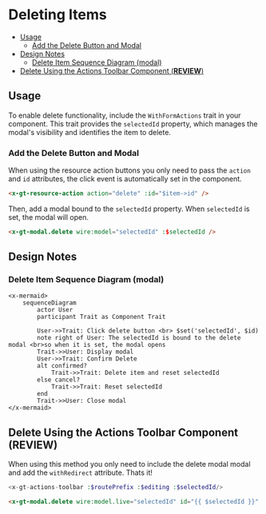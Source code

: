 # Deleting Items

- [Usage](#usage)
    - [Add the Delete Button and Modal](#add-the-delete-button-and-modal)
- [Design Notes](#design-notes)
    - [Delete Item Sequence Diagram (modal)](#delete-item-sequence-diagram-modal)
- [Delete Using the Actions Toolbar Component (**REVIEW**)](#delete-using-the-actions-toolbar-component-review)

## Usage

To enable delete functionality, include the `WithFormActions` trait in your component.
This trait provides the `selectedId` property, which manages the modal's visibility
and identifies the item to delete.

### Add the Delete Button and Modal

When using the resource action buttons you only need to pass the `action` and `id`
attributes, the click event is automatically set in the component.

```html
<x-gt-resource-action action="delete" :id="$item->id" />
```

Then, add a modal bound to the `selectedId` property. When `selectedId` is set, the modal will open.

```html
<x-gt-modal.delete wire:model="selectedId" :$selectedId />
```

## Design Notes

### Delete Item Sequence Diagram (modal)

```mermaid +parse
<x-mermaid>
    sequenceDiagram
        actor User
        participant Trait as Component Trait

        User->>Trait: Click delete button <br> $set('selectedId', $id)
        note right of User: The selectedId is bound to the delete modal <br>so when it is set, the modal opens
        Trait->>User: Display modal
        User->>Trait: Confirm Delete
        alt confirmed?
            Trait->>Trait: Delete item and reset selectedId
        else cancel?
            Trait->>Trait: Reset selectedId
        end
        Trait->>User: Close modal
</x-mermaid>
```

## Delete Using the Actions Toolbar Component (**REVIEW**)

When using this method you only need to include the delete modal modal and add the `withRedirect`
attribute. Thats it!

```php
<x-gt-actions-toolbar :$routePrefix :$editing :$selectedId/>
```

```html
<x-gt-modal.delete wire:model.live="selectedId" id="{{ $selectedId }}" withRedirect/>
```
